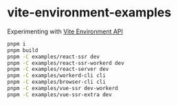 # vite-environment-examples

Experimenting with [Vite Environment API](https://github.com/vitejs/vite/pull/16471)

```sh
pnpm i
pnpm build
pnpm -C examples/react-ssr dev
pnpm -C examples/react-ssr-workerd dev
pnpm -C examples/react-server dev
pnpm -C examples/workerd-cli cli
pnpm -C examples/browser-cli cli
pnpm -C examples/vue-ssr dev-workerd
pnpm -C examples/vue-ssr-extra dev
```
